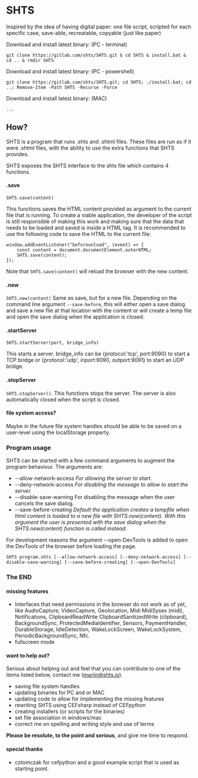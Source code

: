 # SHTS
		
Inspired by the idea of having digital paper: one file script, scripted for each specific case, save-able, recreatable, copyable (just like paper)

Download and install latest binary: (PC - terminal)
```
git clone https://gitlab.com/shts/SHTS.git & cd SHTS & install.bat & cd .. & rmdir SHTS
```

Download and install latest binary: (PC - powershell)
```
git clone https://gitlab.com/shts/SHTS.git; cd SHTS; ./install.bat; cd ..; Remove-Item -Path SHTS -Recurse -Force
```

Download and install latest binary: (MAC)
```
...
```

## How?

SHTS is a program that runs .shts and .shtml files. 
These files are run as if it were .shtml files, with the ability to use the extra functions that SHTS provides.

SHTS exposes the SHTS interface to the shts file which contains 4 functions.

#### .save
`SHTS.save(content)`

This functions saves the HTML content provided as argument to the current file that is running. To create a viable application, the developer of the script is still responsible of making this work and making sure that the data that needs to be loaded and saved is inside a HTML tag. It is recommended to use the following code to save the HTML to the current file:
```
window.addEventListener("beforeunload", (event) => { 
    const content = document.documentElement.outerHTML;
	SHTS.save(content);
});
```

Note that `SHTS.save(content)` will reload the browser with the new content.
		
#### .new
`SHTS.new(content)`
Same as save, but for a new file. Depending on the command line argument `--save-before`, this will either open a save dialog and save a new file at that location with the content or will create a temp file and open the save dialog when the application is closed.
#### .startServer
`SHTS.startServer(port, bridge_info)`

This starts a server. bridge_info can be {protocol:'tcp', port:9090} to start a TCP bridge or {protocol:'udp', inport:9090, outport:9091} to start an UDP bridge.

#### .stopServer
`SHTS.stopServer()`.
This functions stops the server. The server is also automatically closed when the script is closed. 

#### file system access?
Maybe in the future file system handles should be able to be saved on a user-level using the localStorage property.

### Program usage
SHTS can be started with a few command arguments to augment the program behaviour. The arguments are:
- --allow-network-access <i>For allowing the server to start.</i>
- --deny-network-access <i>For disabling the message to allow to start the server.</i>
- --disable-save-warning For disabling the message when the user cancels the save dialog.</i>
- --save-before-creating <i>Default the application creates a tempfile when html content is loaded to a new file with SHTS.new(content). With this argument the user is presented with the save dialog when the SHTS.new(content) function is called instead.</i>

For development reasons the argument --open-DevTools is added to open the DevTools of the browser before loading the page.

`SHTS program.shts [--allow-network-access] [--deny-network-access] [--disable-save-warning] [--save-before-creating] [--open-DevTools]`

### The END

#### missing features
- Interfaces that need permissions in the browser do not work as of yet, like AudioCapture, VideoCapture, Geolocation, Midi MidiSysex (midi), Notifications, ClipboardReadWrite  ClipboardSanitizedWrite (clipboard), BackgroundSync, ProtectedMediaIdentifier, Sensors, PaymentHandler, DurableStorage, IdleDetection, WakeLockScreen, WakeLockSystem, PeriodicBackgroundSync, Nfc.
- fullscreen mode

#### want to help out?

Serious about helping out and feel that you can contribute to one of the items listed below, contact me (marijn@shts.io).
- saving file system handles
- updating binaries for PC and or MAC
- updating code to allow for implementing the missing features
- rewriting SHTS using CEFsharp instead of CEFpython
- creating installers (or scripts for the binaries)
- set file association in windows/mac
- correct me on spelling and writing style and use of terms

<b>Please be resolute, to the point and serious</b>, and give me time to respond.

#### special thanks
- cztomczak for cefpython and a good example script that is used as starting point.